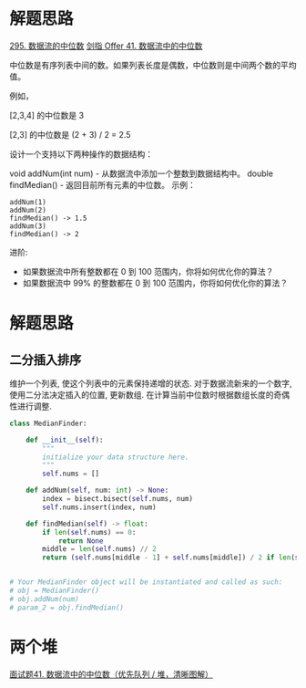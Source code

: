 # 解题思路

[295. 数据流的中位数](https://leetcode-cn.com/problems/find-median-from-data-stream/)
[剑指 Offer 41. 数据流中的中位数](https://leetcode-cn.com/problems/shu-ju-liu-zhong-de-zhong-wei-shu-lcof/)

中位数是有序列表中间的数。如果列表长度是偶数，中位数则是中间两个数的平均值。

例如，

[2,3,4] 的中位数是 3

[2,3] 的中位数是 (2 + 3) / 2 = 2.5

设计一个支持以下两种操作的数据结构：

void addNum(int num) - 从数据流中添加一个整数到数据结构中。
double findMedian() - 返回目前所有元素的中位数。
示例：
```
addNum(1)
addNum(2)
findMedian() -> 1.5
addNum(3)
findMedian() -> 2
```

进阶:

- 如果数据流中所有整数都在 0 到 100 范围内，你将如何优化你的算法？
- 如果数据流中 99% 的整数都在 0 到 100 范围内，你将如何优化你的算法？

# 解题思路

## 二分插入排序

维护一个列表, 使这个列表中的元素保持递增的状态. 对于数据流新来的一个数字, 使用二分法决定插入的位置, 更新数组. 在计算当前中位数时根据数组长度的奇偶性进行调整.

```python
class MedianFinder:

    def __init__(self):
        """
        initialize your data structure here.
        """
        self.nums = []

    def addNum(self, num: int) -> None:
        index = bisect.bisect(self.nums, num)
        self.nums.insert(index, num)

    def findMedian(self) -> float:
        if len(self.nums) == 0:
            return None
        middle = len(self.nums) // 2
        return (self.nums[middle - 1] + self.nums[middle]) / 2 if len(self.nums) % 2 == 0 else self.nums[middle]


# Your MedianFinder object will be instantiated and called as such:
# obj = MedianFinder()
# obj.addNum(num)
# param_2 = obj.findMedian()
```

# 两个堆

[面试题41. 数据流中的中位数（优先队列 / 堆，清晰图解）](https://leetcode-cn.com/problems/shu-ju-liu-zhong-de-zhong-wei-shu-lcof/solution/mian-shi-ti-41-shu-ju-liu-zhong-de-zhong-wei-shu-y/)
